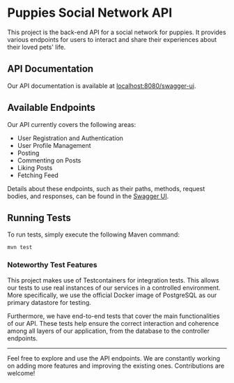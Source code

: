 # Puppies Social Network API

This project is the back-end API for a social network for puppies. It provides various endpoints for users to interact and share their experiences about their loved pets' life.

## API Documentation

Our API documentation is available at [localhost:8080/swagger-ui](http://localhost:8080/swagger-ui).

## Available Endpoints

Our API currently covers the following areas:

- User Registration and Authentication
- User Profile Management
- Posting
- Commenting on Posts
- Liking Posts
- Fetching Feed

Details about these endpoints, such as their paths, methods, request bodies, and responses, can be found in the [Swagger UI](http://localhost:8080/swagger-ui).

## Running Tests

To run tests, simply execute the following Maven command:

```
mvn test
```

### Noteworthy Test Features

This project makes use of Testcontainers for integration tests. This allows our tests to use real instances of our services in a controlled environment. More specifically, we use the official Docker image of PostgreSQL as our primary datastore for testing.

Furthermore, we have end-to-end tests that cover the main functionalities of our API. These tests help ensure the correct interaction and coherence among all layers of our application, from the database to the controller endpoints.

---

Feel free to explore and use the API endpoints. We are constantly working on adding more features and improving the existing ones. Contributions are welcome!